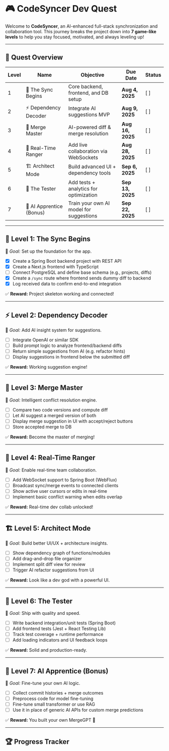 # 🎮 CodeSyncer Dev Quest

Welcome to **CodeSyncer**, an AI-enhanced full-stack synchronization and collaboration tool. This journey breaks the project down into **7 game-like levels** to help you stay focused, motivated, and always leveling up!

---

## 🧭 Quest Overview

| Level | Name                   | Objective                                 | Due Date        | Status |
|-------|------------------------|-------------------------------------------|------------------|--------|
| 1     | 🌱 The Sync Begins      | Core backend, frontend, and DB setup      | **Aug 4, 2025**  | [ ]    |
| 2     | ⚡ Dependency Decoder   | Integrate AI suggestions MVP              | **Aug 9, 2025**  | [ ]    |
| 3     | 🧠 Merge Master         | AI-powered diff & merge resolution        | **Aug 16, 2025** | [ ]    |
| 4     | 📡 Real-Time Ranger     | Add live collaboration via WebSockets     | **Aug 28, 2025** | [ ]    |
| 5     | 🏗️ Architect Mode        | Build advanced UI + dependency tools      | **Sep 6, 2025**  | [ ]    |
| 6     | 🧪 The Tester           | Add tests + analytics for optimization    | **Sep 13, 2025** | [ ]    |
| 7     | 🧬 AI Apprentice (Bonus)| Train your own AI model for suggestions   | **Sep 22, 2025** | [ ]    |


---

## 🌱 **Level 1: The Sync Begins**

🧩 _Goal:_ Set up the foundation for the app.

- [X] Create a Spring Boot backend project with REST API
- [X] Create a Next.js frontend with TypeScript
- [ ] Connect PostgreSQL and define base schema (e.g., projects, diffs)
- [X] Create a `/sync` route where frontend sends dummy diff to backend
- [X] Log received data to confirm end-to-end integration

✅ **Reward:** Project skeleton working and connected!

---

## ⚡ **Level 2: Dependency Decoder**

🧩 _Goal:_ Add AI insight system for suggestions.

- [ ] Integrate OpenAI or similar SDK
- [ ] Build prompt logic to analyze frontend/backend diffs
- [ ] Return simple suggestions from AI (e.g. refactor hints)
- [ ] Display suggestions in frontend below the submitted diff

✅ **Reward:** Working suggestion engine!

---

## 🧠 **Level 3: Merge Master**

🧩 _Goal:_ Intelligent conflict resolution engine.

- [ ] Compare two code versions and compute diff
- [ ] Let AI suggest a merged version of both
- [ ] Display merge suggestion in UI with accept/reject buttons
- [ ] Store accepted merge to DB

✅ **Reward:** Become the master of merging!

---

## 📡 **Level 4: Real-Time Ranger**

🧩 _Goal:_ Enable real-time team collaboration.

- [ ] Add WebSocket support to Spring Boot (WebFlux)
- [ ] Broadcast sync/merge events to connected clients
- [ ] Show active user cursors or edits in real-time
- [ ] Implement basic conflict warning when edits overlap

✅ **Reward:** Real-time dev collab unlocked!

---

## 🏗️ **Level 5: Architect Mode**

🧩 _Goal:_ Build better UI/UX + architecture insights.

- [ ] Show dependency graph of functions/modules
- [ ] Add drag-and-drop file organizer
- [ ] Implement split diff view for review
- [ ] Trigger AI refactor suggestions from UI

✅ **Reward:** Look like a dev god with a powerful UI.

---

## 🧪 **Level 6: The Tester**

🧩 _Goal:_ Ship with quality and speed.

- [ ] Write backend integration/unit tests (Spring Boot)
- [ ] Add frontend tests (Jest + React Testing Lib)
- [ ] Track test coverage + runtime performance
- [ ] Add loading indicators and UI feedback loops

✅ **Reward:** Solid and production-ready.

---

## 🧬 **Level 7: AI Apprentice (Bonus)**

🧩 _Goal:_ Fine-tune your own AI logic.

- [ ] Collect commit histories + merge outcomes
- [ ] Preprocess code for model fine-tuning
- [ ] Fine-tune small transformer or use RAG
- [ ] Use it in place of generic AI APIs for custom merge predictions

✅ **Reward:** You built your own MergeGPT 😤

---

## 🏆 Progress Tracker

